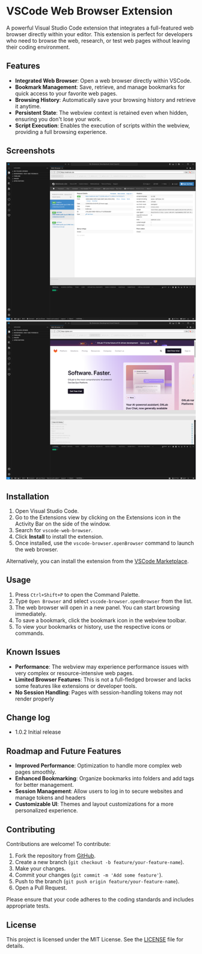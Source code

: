 <!-- @format -->

# VSCode Web Browser Extension

A powerful Visual Studio Code extension that integrates a full-featured web browser directly within your editor. This extension is perfect for developers who need to browse the web, research, or test web pages without leaving their coding environment.

## Features

-   **Integrated Web Browser**: Open a web browser directly within VSCode.
-   **Bookmark Management**: Save, retrieve, and manage bookmarks for quick access to your favorite web pages.
-   **Browsing History**: Automatically save your browsing history and retrieve it anytime.
-   **Persistent State**: The webview context is retained even when hidden, ensuring you don't lose your work.
-   **Script Execution**: Enables the execution of scripts within the webview, providing a full browsing experience.

## Screenshots

![Web Browser in VSCode](images/screenshot1.png)
![Bookmark & History Management](images/screenshot2.png)

## Installation

1. Open Visual Studio Code.
2. Go to the Extensions view by clicking on the Extensions icon in the Activity Bar on the side of the window.
3. Search for `vscode-web-browser`.
4. Click **Install** to install the extension.
5. Once installed, use the `vscode-browser.openBrowser` command to launch the web browser.

Alternatively, you can install the extension from the [VSCode Marketplace](rttps://marketplace.visualstudio.com/items?itemName=yourname.vscode-web-browser).

## Usage

1. Press `Ctrl+Shift+P` to open the Command Palette.
2. Type `Open Browser` and select `vscode-browser.openBrowser` from the list.
3. The web browser will open in a new panel. You can start browsing immediately.
4. To save a bookmark, click the bookmark icon in the webview toolbar.
5. To view your bookmarks or history, use the respective icons or commands.

## Known Issues

-   **Performance**: The webview may experience performance issues with very complex or resource-intensive web pages.
-   **Limited Browser Features**: This is not a full-fledged browser and lacks some features like extensions or developer tools.
-   **No Session Handling**: Pages with session-handling tokens may not render properly

## Change log

-   1.0.2 Initial release

## Roadmap and Future Features

-   **Improved Performance**: Optimization to handle more complex web pages smoothly.
-   **Enhanced Bookmarking**: Organize bookmarks into folders and add tags for better management.
-   **Session Management**: Allow users to log in to secure websites and manage tokens and headers
-   **Customizable UI**: Themes and layout customizations for a more personalized experience.

## Contributing

Contributions are welcome! To contribute:

1. Fork the repository from [GitHub](https://github.com/folarinmartins/vscode-web-browser).
2. Create a new branch (`git checkout -b feature/your-feature-name`).
3. Make your changes.
4. Commit your changes (`git commit -m 'Add some feature'`).
5. Push to the branch (`git push origin feature/your-feature-name`).
6. Open a Pull Request.

Please ensure that your code adheres to the coding standards and includes appropriate tests.

## License

This project is licensed under the MIT License. See the [LICENSE](LICENSE) file for details.
